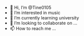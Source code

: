 - 👋 Hi, I’m @Tine0105
- 👀 I’m interested in music
- 🌱 I’m currently learning university
- 💞️ I’m looking to collaborate on ...
- 📫 How to reach me ...

<!---
Tine0105/Tine0105 is a ✨ special ✨ repository because its `README.md` (this file) appears on your GitHub profile.
You can click the Preview link to take a look at your changes.
--->
